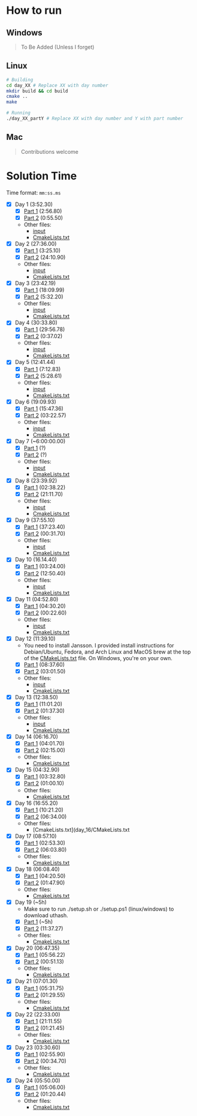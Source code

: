 # How to run
## Windows
> To Be Added (Unless I forget)

## Linux
```bash
# Building
cd day_XX # Replace XX with day number
mkdir build && cd build
cmake ..
make

# Running
./day_XX_partY # Replace XX with day number and Y with part number
```

## Mac
> Contributions welcome

# Solution Time

Time format: `mm:ss.ms`
- [x] Day 1 (3:52.30) 
  - [x] [Part 1](day_01/part1.c) (2:56.80)
  - [x] [Part 2](day_01/part2.c) (0:55.50)
  - Other files:
    - [input](day_01/input.in)
    - [CmakeLists.txt](day_01/CMakeLists.txt)
- [x] Day 2 (27:36.00)
  - [x] [Part 1](day_02/part1.c) (3:25.10) 
  - [x] [Part 2](day_02/part2.c) (24:10.90)
  - Other files:
    - [input](day_02/input.in)
    - [CmakeLists.txt](day_02/CMakeLists.txt)
- [x] Day 3 (23:42.19)
  - [x] [Part 1](day_03/part1.c) (18:09.99)
  - [x] [Part 2](day_03/part2.c) (5:32.20)
  - Other files:
    - [input](day_03/input.in)
    - [CmakeLists.txt](day_03/CMakeLists.txt)
- [x] Day 4 (30:33.80)
  - [x] [Part 1](day_04/part1.c) (29:56.78)
  - [x] [Part 2](day_04/part2.c) (0:37.02)
  - Other files:
    - [input](day_04/input.in)
    - [CmakeLists.txt](day_04/CMakeLists.txt)
- [x] Day 5 (12:41.44)
  - [x] [Part 1](day_05/part1.c) (7:12.83)
  - [x] [Part 2](day_05/part2.c) (5:28.61)
  - Other files:
    - [input](day_05/input.in)
    - [CmakeLists.txt](day_05/CMakeLists.txt)
- [x] Day 6 (19:09.93)
  - [x] [Part 1](day_06/part1.c) (15:47.36)
  - [x] [Part 2](day_06/part2.c) (03:22.57)
  - Other files:
    - [input](day_06/input.in)
    - [CmakeLists.txt](day_06/CMakeLists.txt)
- [x] Day 7 (~6:00:00.00)
  - [x] [Part 1](day_07/part1.c) (?)
  - [x] [Part 2](day_07/part2.c) (?)
  - Other files:
    - [input](day_07/input.in)
    - [CmakeLists.txt](day_07/CMakeLists.txt)
- [x] Day 8 (23:39.92)
  - [x] [Part 1](day_08/part1.c) (02:38.22)
  - [x] [Part 2](day_08/part2.c) (21:11.70)
  - Other files:
    - [input](day_08/input.in)
    - [CmakeLists.txt](day_08/CMakeLists.txt)
- [x] Day 9 (37:55.10)
  - [x] [Part 1](day_09/part1.c) (37:23.40)
  - [x] [Part 2](day_09/part2.c) (00:31.70)
  - Other files:
    - [input](day_09/input.in)
    - [CmakeLists.txt](day_09/CMakeLists.txt)
- [x] Day 10 (16.14.40)
  - [x] [Part 1](day_10/part1.c) (03:24.00)
  - [x] [Part 2](day_10/part2.c) (12:50.40)
  - Other files:
    - [input](day_10/input.in)
    - [CmakeLists.txt](day_10/CMakeLists.txt)
- [x] Day 11 (04:52.80)
  - [x] [Part 1](day_11/part1.c) (04:30.20)
  - [x] [Part 2](day_11/part2.c) (00:22.60)
  - Other files:
    - [input](day_11/input.in)
    - [CmakeLists.txt](day_11/CMakeLists.txt)
- [x] Day 12 (11:39.10)
  - You need to install Jansson. I provided install instructions for Debian/Ubuntu, Fedora, and Arch Linux and MacOS brew at the top of the [CMakeLists.txt](day_12/CMakeLists.txt) file. On Windows, you're on your own.
  - [x] [Part 1](day_12/part1.c) (08:37.60)
  - [x] [Part 2](day_12/part2.c) (03:01.50)
  - Other files:
    - [input](day_12/input.in)
    - [CmakeLists.txt](day_12/CMakeLists.txt)
- [x] Day 13 (12:38.50)
  - [x] [Part 1](day_13/part1.c) (11:01.20)
  - [x] [Part 2](day_13/part2.c) (01:37.30)
  - Other files:
    - [input](day_13/input.in)
    - [CmakeLists.txt](day_13/CMakeLists.txt)
- [x] Day 14 (06:16.70)
  - [x] [Part 1](day_14/part1.c) (04:01.70)
  - [x] [Part 2](day_14/part2.c) (02:15.00)
  - Other files:
    - [CmakeLists.txt](day_14/CMakeLists.txt)
- [x] Day 15 (04:32.90)
  - [x] [Part 1](day_15/part1.c) (03:32.80)
  - [x] [Part 2](day_15/part2.c) (01:00.10)
  - Other files:
    - [CmakeLists.txt](day_15/CMakeLists.txt)
- [x] Day 16 (16:55.20)
  - [x] [Part 1](day_16/part1.c) (10:21.20)
  - [x] [Part 2](day_16/part2.c) (06:34.00)
  - Other files:
    - [CmakeLists.txt](day_16/CMakeLists.txt
- [x] Day 17 (08:57.10)
  - [x] [Part 1](day_17/part1.c) (02:53.30)
  - [x] [Part 2](day_17/part2.c) (06:03.80)
  - Other files:
    - [CmakeLists.txt](day_17/CMakeLists.txt)
- [x] Day 18 (06:08.40)
  - [x] [Part 1](day_18/part1.c) (04:20.50)
  - [x] [Part 2](day_18/part2.c) (01:47.90)
  - Other files:
    - [CmakeLists.txt](day_18/CMakeLists.txt)
- [x] Day 19 (~5h)
  - Make sure to run ./setup.sh or ./setup.ps1 (linux/windows) to download uthash.
  - [x] [Part 1](day_19/part1.c) (~5h)
  - [x] [Part 2](day_19/part2.c) (11:37.27)
  - Other files:
    - [CmakeLists.txt](day_19/CMakeLists.txt)
- [x] Day 20 (06:47.35)
  - [x] [Part 1](day_20/part1.c) (05:56.22)
  - [x] [Part 2](day_20/part2.c) (00:51.13)
  - Other files:
    - [CmakeLists.txt](day_20/CMakeLists.txt)
- [x] Day 21 (07:01.30)
  - [x] [Part 1](day_21/part1.c) (05:31.75)
  - [x] [Part 2](day_21/part2.c) (01:29.55)
  - Other files:
    - [CmakeLists.txt](day_21/CMakeLists.txt)
- [x] Day 22 (22:33.00)
  - [x] [Part 1](day_22/part1.c) (21:11.55)
  - [x] [Part 2](day_22/part2.c) (01:21.45)
  - Other files:
    - [CmakeLists.txt](day_22/CMakeLists.txt)
- [x] Day 23 (03:30.60)
  - [x] [Part 1](day_23/part1.c) (02:55.90)
  - [x] [Part 2](day_23/part2.c) (00:34.70)
  - Other files:
    - [CmakeLists.txt](day_23/CMakeLists.txt)
- [x] Day 24 (05:50.00)
  - [x] [Part 1](day_24/part1.c) (05:06.00)
  - [x] [Part 2](day_24/part2.c) (01:20.44)
  - Other files:
    - [CmakeLists.txt](day_24/CMakeLists.txt)